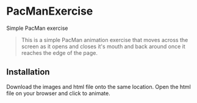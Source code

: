 # PacManExercise
Simple PacMan exercise

> This is a simple PacMan animation exercise that moves across the screen as it opens and closes it's mouth and back around once it reaches the edge of the page.

## Installation
Download the images and html file onto the same location. Open the html file on your browser and click to animate.


